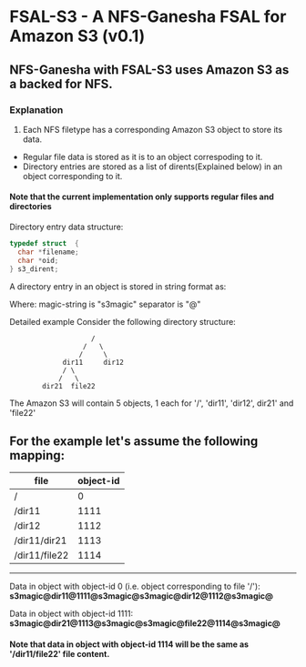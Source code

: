 # FSAL-S3 - A NFS-Ganesha FSAL for Amazon S3 (v0.1)

## NFS-Ganesha with FSAL-S3 uses Amazon S3 as a backed for NFS.

### Explanation

1. Each NFS filetype has a corresponding Amazon S3 object to store its data.
  * Regular file data is stored as it is to an object correspoding to it.
  * Directory entries are stored as a list of dirents(Explained below) in an object corresponding to it.

#### Note that the current implementation only supports regular files and directories

Directory entry data structure:
```c
typedef struct  {
  char *filename;
  char *oid;
} s3_dirent;
```

A directory entry in an object is stored in string format as:
**<magic-string><separator><filename><separator><object-id><separator><magic-string><separator>**

Where:
  magic-string is "s3magic"
  separator is "@"

Detailed example
Consider the following directory structure:
    
                        / 
                      /   \
                     /     \
                 dir11     dir12 
                 / \    
                /   \    
            dir21  file22 

The Amazon S3 will contain 5 objects, 1 each for '/', 'dir11', 'dir12', dir21' and 'file22'

For the example let's assume the following mapping:
 ---------------------------
|     file     | object-id  |
 --------------|------------
|      /       |      0     |
|   /dir11     |     1111   |
|   /dir12     |     1112   |
| /dir11/dir21 |     1113   |
|/dir11/file22 |     1114   |
 ---------------------------

Data in object with object-id 0 (i.e. object corresponding to file '/'):
  **s3magic@dir11@1111@s3magic@s3magic@dir12@1112@s3magic@**

Data in object with object-id 1111:
  **s3magic@dir21@1113@s3magic@s3magic@file22@1114@s3magic@**

#### Note that data in object with object-id 1114 will be the same as '/dir11/file22' file content.
